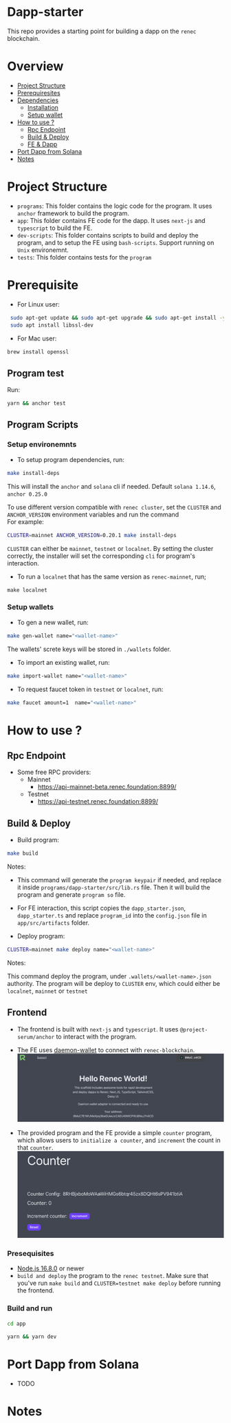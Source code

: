 # Dapp-starter

This repo provides a starting point for building a dapp on the `renec` blockchain.

# Overview

- [Project Structure](#project-structure)
- [Prerequiresites](#prerequisite)
- [Dependencies](#dependencies)
  - [Installation](#installation)
  - [Setup wallet](#setup-wallets)
- [How to use ?](#how-to-use-)
  - [Rpc Endpoint](#rpc-endpoint)
  - [Build & Deploy](#build--deploy)
  - [FE & Dapp](#frontend)
- [Port Dapp from Solana](#port-dapp-from-solana)
- [Notes](#frontend)

# Project Structure

- `programs`: This folder contains the logic code for the program. It uses `anchor` framework to build the program.
- `app`: This folder contains FE code for the dapp. It uses `next-js` and `typescript` to build the FE.
- `dev-scripts`: This folder contains scripts to build and deploy the program, and to setup the FE using `bash-scripts`. Support running on `Unix` environemnt.
- `tests`: This folder contains tests for the `program`

# Prerequisite

- For Linux user:

```bash
 sudo apt-get update && sudo apt-get upgrade && sudo apt-get install -y pkg-config build-essential libudev-dev
 sudo apt install libssl-dev
```

- For Mac user:

```bash
brew install openssl
```

## Program test

Run:

```bash
yarn && anchor test
```

## Program Scripts

### Setup environemnts

- To setup program dependencies, run:

```bash
make install-deps
```

This will install the `anchor` and `solana` cli if needed. Default `solana 1.14.6`, `anchor 0.25.0`

To use different version compatible with `renec cluster`, set the `CLUSTER` and `ANCHOR_VERSION` environment variables and run the command
</br>
For example:

```bash
CLUSTER=mainnet ANCHOR_VERSION=0.20.1 make install-deps
```

`CLUSTER` can either be `mainnet`, `testnet` or `localnet`. By setting the cluster correctly, the installer will set the corresponding `cli` for program's interaction.

- To run a `localnet` that has the same version as `renec-mainnet`, run;

```
make localnet
```

### Setup wallets

- To gen a new wallet, run:

```bash
make gen-wallet name="<wallet-name>"
```

The wallets' screte keys will be stored in `./wallets` folder.

- To import an existing wallet, run:

```bash
make import-wallet name="<wallet-name>"
```

- To request faucet token in `testnet` or `localnet`, run:

```bash
make faucet amount=1  name="<wallet-name>"
```

# How to use ?

## Rpc Endpoint

- Some free RPC providers:
  - Mainnet
    - https://api-mainnet-beta.renec.foundation:8899/
  - Testnet
    - https://api-testnet.renec.foundation:8899/

## Build & Deploy

- Build program:

```bash
make build
```

Notes:

- This command will generate the `program keypair` if needed, and replace it inside `programs/dapp-starter/src/lib.rs` file.
  Then it will build the program and generate `program so` file.

- For FE interaction, this script copies the `dapp_starter.json`, `dapp_starter.ts` and replace `program_id` into the `config.json` file in `app/src/artifacts` folder.

- Deploy program:

```bash
CLUSTER=mainnet make deploy name="<wallet-name>"
```

Notes:

This command deploy the program, under `.wallets/<wallet-name>.json` authority. The program will be deploy to `CLUSTER` env, which could either be `localnet`, `mainnet` or `testnet`

## Frontend

- The frontend is built with `next-js` and `typescript`. It uses `@project-serum/anchor` to interact with the program.
  </br>

- The FE uses [daemon-wallet](https://renec.foundation/en/support/how-to-create-a-new-demon-wallet) to connect with `renec-blockchain`.
  ![daemonWallet](public/connect_wallet.png)

- The provided program and the FE provide a simple `counter` program, which allows users to `initialize a counter`, and `increment` the count in that `counter`.
  ![counter](public/counter.png)

### Presequisites

- [Node.js 16.8.0](https://nodejs.org/en) or newer
- `build and deploy` the program to the `renec testnet`. Make sure that you've run `make build` and `CLUSTER=testnet make deploy` before running the frontend.

### Build and run

```bash
cd app
```

```bash
yarn && yarn dev
```

# Port Dapp from Solana

- TODO

# Notes
